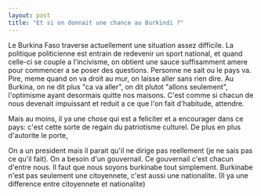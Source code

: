 ```yaml
---
layout: post
title: "Et si on donnait une chance au Burkindi ?"
---
```


Le Burkina Faso traverse actuellement une situation assez difficile. La politique politicienne est entrain de redevenir un sport national, et quand celle-ci se couple a l'incivisme, on obtient une sauce suffisamment amere pour commencer a se poser des questions. Personne ne sait ou le pays va. Pire, meme quand on va droit au mur, on laisse aller sans rien dire. Au Burkina, on ne dit plus "ca va aller", on dit plutot "allons seulement", l'optimisme ayant desormais quitte nos maisons. C'est comme si chacun de nous devenait impuissant et reduit a ce que l'on fait d'habitude, attendre. 

Mais au moins, il ya une chose qui est a feliciter et a encourager dans ce pays: c'est cette sorte de regain du patriotisme culturel. De plus en plus d'autorite le porte,  

On a un president mais il parait qu'il ne dirige pas reellement (je ne sais pas ce qu'il fait).
On a besoin d'un gouvernail.
Ce gouvernail c'est chacun d'entre nous. Il faut que nous soyons burkinabe tout simplement.
Burkinabe n'est pas seulement une citoyennete, c'est aussi une nationalite. (Il ya une  difference entre citoyennete et nationalite)
